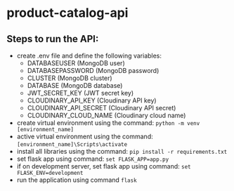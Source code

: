 # product-catalog-api

## Steps to run the API:
- create .env file and define the following variables:
  - DATABASEUSER (MongoDB user)
  - DATABASEPASSWORD (MongoDB password)
  - CLUSTER (MongoDB cluster)
  - DATABASE (MongoDB database)
  - JWT_SECRET_KEY (JWT secret key)
  - CLOUDINARY_API_KEY (Cloudinary API key)
  - CLOUDINARY_API_SECRET (Cloudinary API secret)
  - CLOUDINARY_CLOUD_NAME (Cloudinary cloud name)
- create virtual environment using the command: `python -m venv [environment_name]`
- active virtual environment using the command: `[environment_name]\Scripts\activate`
- install all libraries using the command: `pip install -r requirements.txt`
- set flask app using command: `set FLASK_APP=app.py`
- if on development server, set flask app using command: `set FLASK_ENV=development`
- run the application using command `flask`
